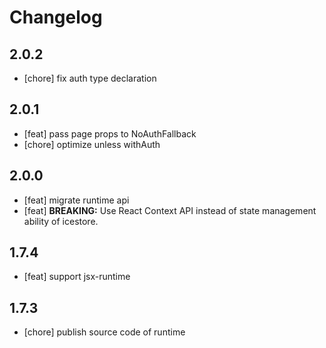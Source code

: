 # Changelog

## 2.0.2

- [chore] fix auth type declaration

## 2.0.1

- [feat] pass page props to NoAuthFallback
- [chore] optimize unless withAuth

## 2.0.0

- [feat] migrate runtime api
- [feat] **BREAKING:** Use React Context API instead of state management ability of icestore.

## 1.7.4

- [feat] support jsx-runtime

## 1.7.3

- [chore] publish source code of runtime
